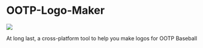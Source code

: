 # OOTP-Logo-Maker

<img src="https://i.imgur.com/M7fveHm.png">

At long last, a cross-platform tool to help you make logos for OOTP Baseball
